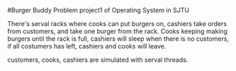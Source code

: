 #Burger Buddy Problem
project1 of Operating System in SJTU

There's serval racks where cooks can put burgers on, cashiers take orders from customers, and take one burger from the rack.
Cooks keeping making burgers until the rack is full, cashiers will sleep when there is no customers, if all costumers has left, cashiers and cooks will leave.

customers, cooks, cashiers are simulated with serval threads.
